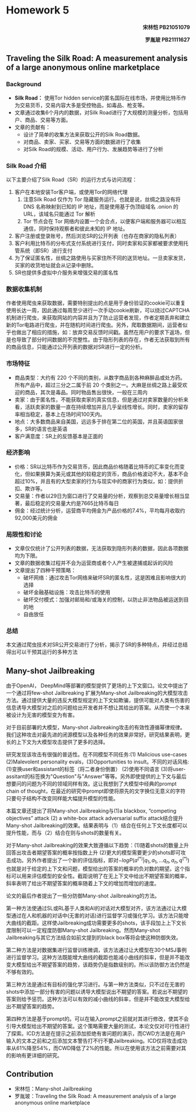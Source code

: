 # Homework 5
<p align=right><b>宋林恺 PB21051079</b></p>
<p align=right><b>罗胤玻 PB21111627</b></p>

## Traveling the Silk Road: A measurement analysis of a large anonymous online marketplace

### Background
- **Silk Road：** 使用Tor hidden service的匿名国际在线市场，并使用比特币作为交易货币，交易内容大多是受控物品，如毒品、枪支等。
- 文章通过收集6个月内的数据，对Silk Road进行了大规模的测量分析，包括用户、商品、交易等方面。
- 文章的贡献有：
  - 设计了简单的收集方法来获取公开的Silk Road数据。
  - 对商品、卖家、买家、交易等方面的数据进行了收集
  - 对Silk Road的规模、活动、用户行为、发展趋势等进行了分析

### Silk Road 介绍
以下主要介绍了Silk Road（SR）的运行方式与访问流程：
1. 客户在本地安装Tor客户端，或使用Tor的网络代理
   1. 注意Silk Road 仅作为 Tor 隐藏服务运行。也就是说，丝绸之路没有将 DNS 名称映射到已知的 IP 地址，而是使用基于伪顶级域名 .onion 的 URL，该域名只能通过 Tor 解析
   2. Tor 节点会在 Tor 网络内设置一个会合点，以便客户端和服务器可以相互通信，同时保持观察者和彼此未知的 IP 地址。
2. 客户注册或登录账号，然后浏览SR的公开列表（也存在商家的隐私列表）
3. 客户利用比特币的分布式支付系统进行支付，同时卖家和买家都被要求使用托管系统（即SR）进行支付
4. 为了保证匿名性，丝绸之路使用与买家住所不同的送货地址。一旦卖家发货，买家的收货地址就会从记录中删除。
5. SR也提供多虚拟中介服务来增强交易的匿名性

### 数据收集机制
作者使用爬虫来获取数据，需要特别提出的点是用于身份验证的cookie可以重复使用长达一周，因此通过每周至少进行一次手动cookie刷新，可以绕过CAPTCHA机制进行爬虫，来获取网站的内容并且为了防止运营者发现，作者定期丢弃和建立新的Tor电路进行爬虫，并在随机时间进行爬虫。另外，爬取数据期间，运营者似乎也做出了相应的措施，如：放弃交易反馈时间戳。虽然在用户的要求下返场，但是也导致了部分时间数据的不完整性。由于隐形列表的存在，作者无法获取到所有的商品信息，只能通过公开列表的数据对SR进行一定的分析。

### 市场特征
- 商品类型：大约有 220 个不同的类别，从数字商品到各种麻醉品或处方药。所有产品中，超过三分之二属于前 20 个类别之一。大麻是丝绸之路上最受欢迎的商品，其次是毒品。同时物品售出很快，一般在三周内
- 卖家：由于匿名性，不能获取卖家的真实信息，但是通过对卖家数量的分析来看，活跃卖家的数量一直在持续增加并且几乎呈线性增长。同时，卖家的留存率相当稳定，基本上在场时间100天内。
- 地点：大多数商品来自美国，远远多于排在第二位的英国，并且英语国家很多，SR的语言也是英语
- 客户满意度：SR上的反馈基本是正面的

### 经济影响
- 价格：SR以比特币作为交易货币，因此商品价格随着比特币的汇率变化而变化，但如果换算为美元或其他的较稳定的货币，商品价格波动不大，基本不会超过10%，并且有的大型卖家的行为与现实中的商家行为类似，如：提供折扣、欺诈等。
- 交易量：作者以29日为窗口进行了交易量的分析，观察到总交易量增长相当显著，最后稳定的交易量大约是7665比特币每日
- 佣金：经过统计分析，运营商平均佣金为产品价格的7.4%，平均每月收取约92,000美元的佣金

### 局限性和讨论
- 文章仅仅统计了公开列表的数据，无法获取到隐形列表的数据，因此各项数据均为下限。
- 文章的数据收集过程并不会为运营商或者个人产生被逮捕或起诉的风险
- 文章提出了四种干预策略：
  - 破坏网络：通过攻击Tor网络来破坏SR的匿名性，这是困难且影响很大的选择
  - 破坏金融基础设施：攻击比特币的使用
  - 破坏交付模式：加强对邮局和/或海关的控制，以防止非法物品被运送到目的地
  - 自由放任

### 总结
本文通过爬虫技术对SR公开交易进行了分析，揭示了SR的多种特点，并经过总结得出可以干预其运行的多种方法

## Many-shot Jailbreaking

由于OpenAI， DeepMind等部署的模型提供了更场的上下文窗口。论文中提出了一个通过将few-shot Jailbreaking 扩展为Many-shot Jailbreaking的大模型攻击方法。通过提供大量的违反大模型规定的上下文如欺骗，提供可能对人类有伤害的信息诱导大模型对之后的问题给出开发者并不想让其给出的答案。从而使一个本来被设计为无害的模型变为有害。

对于目前部署的大模型，Many-shot Jialbreaking攻击的有效性遵循幂律规律。我们这种攻击对最先进的闭源模型以及各种任务的效果非常好。研究结果表明，更长的上下文为大模型攻击提供了更多的选择。

研究发现该攻击有很强的普适性。在不同模型不同任务:(1) Malicious use-cases (2)Malevolent personality evals，(3)Opportunities to insult。不同的对话风格:(1)变换user和assistant的标签（将二者身份倒置） (2)使用不同语言 (3)将user-assitant的标签换为"Question"与"Answer"等等。另外即使提供的上下文与最后想要问的问题为不同的领域同样有效。这让我想到了大模型中经典的prompt chain of thought，在最近的研究中prompt即使将原先的文字换位无意义的字符只要句子结构不改变同样能大幅提升模型的性能。

本篇文章还提出了将Many-shot Jailbreaking与(1)a blackbox, “competing objectives” attack (2) a white-box attack adversarial suffix attack结合提升Many-shot Jailbreaking的效果。结果表明与（1）结合在任何上下文长度都可以提升性能，而与（2）结合在则与shots的数量有关。

对于Many-shot Jailbreaking的效果大致遵循以下趋势：(1)随着shots的数量上升回答出攻击者期望答案的概率按指数上升 (2)更大的模型需要更少的shots即可攻击成功。另外作者提出了一个新的评估指标，即对$-log P(a^(*)|q_1,a_1,...q_n,a_n,q^(*))$也就是对于给定的上下文和问题，模型给出的答案的概率的负对数的期望。这个指标可以用来评估模型的安全性。截距说明了在无上下文中给出不期望答案的概率，斜率表明了给出不期望答案的概率随着上下文的增加而增加的速度。

论文的最后作者提出了一些分防御Many-shot Jailbreaking的方法。

第一种方法使通过SL或RL基于人类和AI的对话对大模型对齐，该方法通过让大模型通过在人和机器的对话中(无害的对话)进行监督学习或强化学习。该方法只能增大曲线的截距。这样使Jailbreaking成功需要更多的shots，该手段加上上下文长度限制可以一定程度防御Many-shot Jailbreaking。然而Many-shot Jailbreaking与其它方法结合如前文提到的black box等将会使这种防御失效。

第二种方法是对数据集进行监督训练微调，该方法通过让大模型在30个MSJ事例进行监督学习。这种方法既能增大曲线的截距也能减小曲线的斜率，但是并不能改变大模型给出不期望答案的趋势，该趋势仍是指数级别的。所以该防御方法仍然是不够有效的。

第三种方法是通过有目标的强化学习进行。与第一种方法类似，只不过在无害的shots中添加一部分有害的问题以诱导大模型说出不期望的答案。若说出不期望的答案则给予惩罚。这种方法可以有效的减小曲线的斜率，但是并不能改变大模型给出不期望答案的趋势。

第四种方法是基于prompt的。可以在输入prompt之前就对其进行修改，使其不会引导大模型给出不期望的答案。这个策略需要大量的测试，本论文仅对可行性进行了探索。ICD方法是在提示之前添加拒绝有害问题的演示，而CWD方法是在用户输入的文本之前和之后添加文本警告打不行不要Jailbreaking。ICD仅将攻击成功率从61\%降至54\%，而CWD降低了2\%的性能。所以在使用该方法之前需要对其的影响有更详细的研究。

## Contribution
- 宋林恺：Many-shot Jailbreaking
- 罗胤玻：Traveling the Silk Road: A measurement analysis of a large anonymous online marketplace